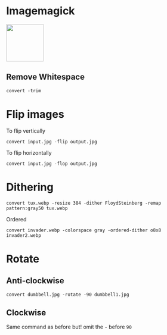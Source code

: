 # Imagemagick

<img src=".pix/imagemagick_wizard.avif" style="width:100px;">

## Remove Whitespace

	convert -trim

# Flip images

To flip vertically

	convert input.jpg -flip output.jpg

To flip horizontally

	convert input.jpg -flop output.jpg

# Dithering

	convert tux.webp -resize 384 -dither FloydSteinberg -remap pattern:gray50 tux.webp

Ordered

	convert invader.webp -colorspace gray -ordered-dither o8x8 invader2.webp

# Rotate

## Anti-clockwise

`convert dumbbell.jpg -rotate -90 dumbbell1.jpg`

## Clockwise

Same command as before but! omit the `-` before `90`
